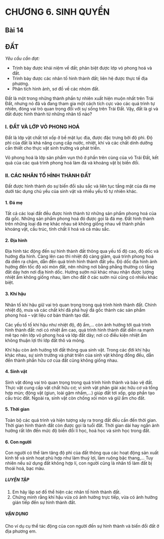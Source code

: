 # CHƯƠNG 6. SINH QUYỂN

## Bài 14
## ĐẤT

*Yêu cầu cần đạt:*
- Trình bày được khái niệm về đất; phân biệt được lớp vỏ phong hoá và đất.
- Trình bày được các nhân tố hình thành đất; liên hệ được thực tế địa phương.
- Phân tích hình ảnh, sơ đồ về các nhóm đất.

Đất là một trong những thành phần tự nhiên xuất hiện muộn nhất trên Trái Đất, nhưng nó đã và đang tham gia một cách tích cực vào các quá trình tự nhiên, đóng vai trò quan trọng đối với sự sống trên Trái Đất. Vậy, đất là gì và đất được hình thành từ những nhân tố nào?

### I. ĐẤT VÀ LỚP VỎ PHONG HOÁ

Đất là lớp vật chất tơi xốp ở bề mặt lục địa, được đặc trưng bởi độ phì. Độ phì của đất là khả năng cung cấp nước, nhiệt, khí và các chất dinh dưỡng cần thiết cho thực vật sinh trưởng và phát triển.

Vỏ phong hoá là lớp sản phẩm vụn thô ở phần trên cùng của vỏ Trái Đất, kết quả của các quá trình phong hoá làm đá và khoáng vật bị biến đổi.

### II. CÁC NHÂN TỐ HÌNH THÀNH ĐẤT

Đất được hình thành do sự biến đổi sâu sắc và liên tục tầng mặt của đá mẹ dưới tác dụng chủ yếu của sinh vật và nhiều yếu tố tự nhiên khác.

#### 1. Đá mẹ

Tất cả các loại đất đều được hình thành từ những sản phẩm phong hoá của đá gốc. Những sản phẩm phong hoá đó được gọi là đá mẹ. Đất hình thành trên những loại đá mẹ khác nhau sẽ không giống nhau về thành phần khoáng vật, cấu trúc, tính chất lí hoá và cả màu sắc.

#### 2. Địa hình

Địa hình tác động đến sự hình thành đất thông qua yếu tố độ cao, độ dốc và hướng địa hình. Càng lên cao thì nhiệt độ càng giảm, quá trình phong hoá đá diễn ra chậm, dẫn đến quá trình hình thành đất yếu. Độ dốc địa hình ảnh hưởng đến tốc độ xói mòn đất, nên những nơi bằng phẳng thường có tầng đất dày hơn nơi địa hình dốc. Hướng sườn núi khác nhau nhận được lượng nhiệt ẩm không giống nhau, làm cho đất ở các sườn núi cũng có nhiều khác biệt.

#### 3. Khí hậu

Nhân tố khí hậu giữ vai trò quan trọng trong quá trình hình thành đất. Chính nhiệt độ, mưa và các chất khí đã phá huỷ đá gốc thành các sản phẩm phong hoá – vật liệu cơ bản thành tạo đất.

Các yếu tố tố khí hậu như nhiệt độ, độ ẩm,... còn ảnh hưởng tới quá trình hình thành đất: nơi có nhiệt ẩm cao, quá trình hình thành đất diễn ra mạnh mẽ tạo nên lớp vỏ phong hoá và lớp đất dày; nơi có điều kiện nhiệt ẩm không thuận lợi thì lớp đất thô và mỏng.

Khí hậu còn ảnh hưởng tới đất thông qua sinh vật. Trong các đới khí hậu khác nhau, sự sinh trưởng và phát triển của sinh vật không đồng đếu, dẫn đến thành phần hữu cơ của đất cũng không giống nhau.

#### 4. Sinh vật

Sinh vật đóng vai trò quan trọng trong quá trình hình thành và bảo vệ đất. Thực vật cung cấp vật chất hữu cơ; vi sinh vật phân giải xác hữu cơ và tổng hợp mùn; động vật (giun, loài gặm nhấm,...) giúp đất tơi xốp, góp phần tạo cấu trúc đất. Ngoài ra, sinh vật còn chống xói mòn và giữ ẩm cho đất.

#### 5. Thời gian

Toàn bộ các quá trình và hiện tượng xây ra trong đất đều cần đến thời gian. Thời gian hình thành đất còn được gọi là tuổi đất. Thời gian dài hay ngắn ảnh hưởng rất lớn đến mức độ biến đổi lí học, hoá học và sinh học trong đất.

#### 6. Con người

Con người có thể làm tăng độ phì cùa đất thông qua các hoạt động sản xuất kinh tế và sinh hoạt phù hợp như làm thuỷ lợi, làm ruộng bậc thang,... Tuy nhiên nếu sử dụng đất không hợp lí, con người cũng là nhân tố làm đất bị thoái hoá, bạc màu.

##### LUYỆN TẬP

1. Em hãy lập sơ đồ thể hiện các nhân tố hình thành đất.
2. Chứng minh rằng khí hậu vừa có ảnh hưởng trực tiếp, vừa có ảnh hưởng gián tiếp đến sự hình thành đất.

##### VẬN DỤNG

Cho ví dụ cụ thể tác động của con người đến sự hình thành và biến đổi đất ở địa phương em.
